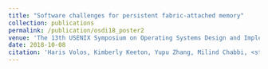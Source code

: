 ```yaml
---
title: "Software challenges for persistent fabric-attached memory"
collection: publications
permalink: /publication/osdi18_poster2
venue: 'The 13th USENIX Symposium on Operating Systems Design and Implementation (OSDI 2018)'
date: 2018-10-08
citation: 'Haris Volos, Kimberly Keeton, Yupu Zhang, Milind Chabbi, <strong>Se Kwon Lee</strong>, Mark Lillibridge, Yuvraj Patel, and Wei Zhang, <font color="blue"><strong>Poster</strong></font> at <i>the 13th USENIX Symposium on Operating Systems Design and Implementation</i> (<strong>OSDI 2018</strong>).'
---
```

